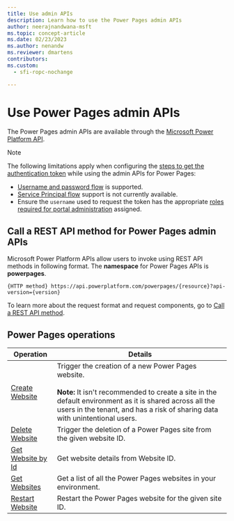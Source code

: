 ```yaml
---
title: Use admin APIs
description: Learn how to use the Power Pages admin APIs
author: neerajnandwana-msft
ms.topic: concept-article
ms.date: 02/23/2023
ms.author: nenandw
ms.reviewer: dmartens
contributors:
ms.custom:
  - sfi-ropc-nochange

---
```


# Use Power Pages admin APIs

The Power Pages admin APIs are available through the [Microsoft Power Platform API](/rest/api/power-platform/powerpages/websites).

> [!NOTE]
> The following limitations apply when configuring the [steps to get the authentication token](/power-platform/admin/programmability-authentication-v2) while using the admin APIs for Power Pages:
> - [Username and password flow](/power-platform/admin/programmability-authentication-v2#username-and-password-flow) is supported.
> - [Service Principal flow](/power-platform/admin/programmability-authentication-v2#service-principal-flow) support is not currently available.
> - Ensure the `username` used to request the token has the appropriate [roles required for portal administration](/power-apps/maker/portals/admin/portal-admin-roles) assigned.

## Call a REST API method for Power Pages admin APIs

Microsoft Power Platform APIs allow users to invoke using REST API methods in following format. The **namespace** for Power Pages APIs is **powerpages**.

```http
{HTTP method} https://api.powerplatform.com/powerpages/{resource}?api-version={version}
```

To learn more about the request format and request components, go to [Call a REST API method](/rest/api/power-platform/#call-a-rest-api-method).

## Power Pages operations

| Operation | Details |
| - | - |
| [Create Website](/rest/api/power-platform/powerpages/websites/create-website) | Trigger the creation of a new Power Pages website.</br></br>**Note:** It isn't recommended to create a site in the default environment as it is shared across all the users in the tenant, and has a risk of sharing data with unintentional users. |
| [Delete Website](/rest/api/power-platform/powerpages/websites/delete-website) | Trigger the deletion of a Power Pages site from the given website ID. |
| [Get Website by Id](/rest/api/power-platform/powerpages/websites/get-website-by-id) | Get website details from Website ID. |
| [Get Websites](/rest/api/power-platform/powerpages/websites/get-websites) | Get a list of all the Power Pages websites in your environment. |
| [Restart Website](/rest/api/power-platform/powerpages/websites/restart-website) | Restart the Power Pages website for the given site ID. |
